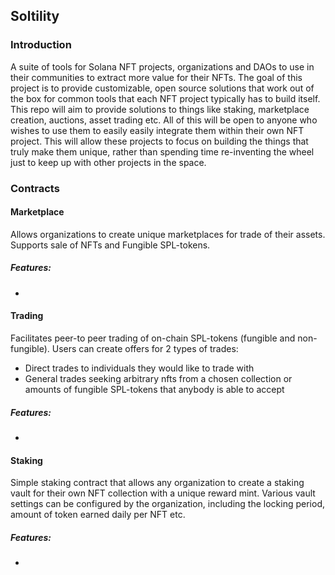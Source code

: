 ## **Soltility**
### Introduction
A suite of tools for Solana NFT projects, organizations and DAOs to use in their communities to extract more value for their NFTs. The goal of this project is to provide customizable, open source solutions that work out of the box for common tools that each NFT project typically has to build itself. This repo will aim to provide solutions to things like staking, marketplace creation, auctions, asset trading etc. All of this will be open to anyone who wishes to use them to easily easily integrate them within their own NFT project. This will allow these projects to focus on building the things that truly make them unique, rather than spending time re-inventing the wheel just to keep up with other projects in the space.

### Contracts
#### Marketplace
Allows organizations to create unique marketplaces for trade of their assets. Supports sale of NFTs and Fungible SPL-tokens.
##### Features:
- 
#### Trading
Facilitates peer-to peer trading of on-chain SPL-tokens (fungible and non-fungible). Users can create offers for 2 types of trades: 
- Direct trades to individuals they would like to trade with
- General trades seeking arbitrary nfts from a chosen collection or amounts of fungible SPL-tokens that anybody is able to accept

##### Features:
-
#### Staking
Simple staking contract that allows any organization to create a staking vault for their own NFT collection with a unique reward mint. Various vault settings can be configured by the organization, including the locking period, amount of token earned daily per NFT etc.
##### Features:
-
